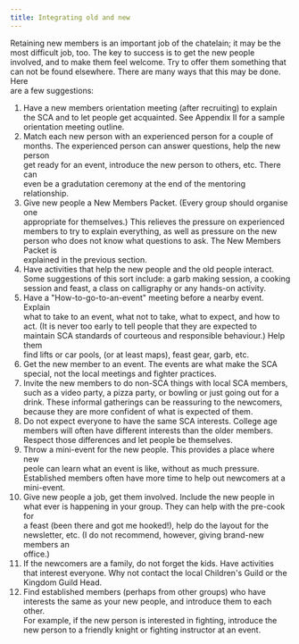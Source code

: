 ```yaml
---
title: Integrating old and new
---
```

<p>Retaining new members is an important job of the chatelain; it may be the<br />
        most difficult job, too. The key to success is to get the new people<br />
        involved, and to make them feel welcome. Try to offer them something that<br />
        can not be found elsewhere. There are many ways that this may be done. Here<br />
        are a few suggestions:</p>
<ol>
<li>Have a new members orientation meeting (after recruiting) to explain<br />
          the SCA and to let people get acquainted. See Appendix II for a sample<br />
          orientation meeting outline.</li>
<li>Match each new person with an experienced person for a couple of<br />
          months. The experienced person can answer questions, help the new person<br />
          get ready for an event, introduce the new person to others, etc. There can<br />
          even be a gradutation ceremony at the end of the mentoring<br />
          relationship.</li>
<li>Give new people a New Members Packet. (Every group should organise one<br />
          appropriate for themselves.) This relieves the pressure on experienced<br />
          members to try to explain everything, as well as pressure on the new<br />
          person who does not know what questions to ask. The New Members Packet is<br />
          explained in the previous section.</li>
<li>Have activities that help the new people and the old people interact.<br />
          Some suggestions of this sort include: a garb making session, a cooking<br />
          session and feast, a class on calligraphy or any hands-on activity.</li>
<li>Have a "How-to-go-to-an-event" meeting before a nearby event. Explain<br />
          what to take to an event, what not to take, what to expect, and how to<br />
          act. (It is never too early to tell people that they are expected to<br />
          maintain SCA standards of courteous and responsible behaviour.) Help them<br />
          find lifts or car pools, (or at least maps), feast gear, garb, etc.</li>
<li>Get the new member to an event. The events are what make the SCA<br />
          special, not the local meetings and fighter practices.</li>
<li>Invite the new members to do non-SCA things with local SCA members,<br />
          such as a video party, a pizza party, or bowling or just going out for a<br />
          drink. These informal gatherings can be reassuring to the newcomers,<br />
          because they are more confident of what is expected of them.</li>
<li>Do not expect everyone to have the same SCA interests. College age<br />
          members will often have different interests than the older members.<br />
          Respect those differences and let people be themselves.</li>
<li>Throw a mini-event for the new people. This provides a place where new<br />
          peole can learn what an event is like, without as much pressure.<br />
          Established members often have more time to help out newcomers at a<br />
          mini-event.</li>
<li>Give new people a job, get them involved. Include the new people in<br />
          what ever is happening in your group. They can help with the pre-cook for<br />
          a feast (been there and got me hooked!), help do the layout for the<br />
          newsletter, etc. (I do not recommend, however, giving brand-new members an<br />
          office.)</li>
<li>If the newcomers are a family, do not forget the kids. Have activities<br />
          that interest everyone. Why not contact the local Children's Guild or the<br />
          Kingdom Guild Head.</li>
<li>Find established members (perhaps from other groups) who have<br />
          interests the same as your new people, and introduce them to each other.<br />
          For example, if the new person is interested in fighting, introduce the<br />
          new person to a friendly knight or fighting instructor at an event.</li>
</ol>